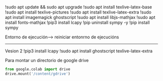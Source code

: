 !sudo apt update && sudo apt upgrade
!sudo apt install texlive-latex-base 
!sudo apt install texlive-pictures
!sudo apt install texlive-latex-extra
!sudo apt install imagemagick ghostscript
!sudo apt install libjs-mathjax
!sudo apt install fonts-mathjax
!pip3 install lcapy
!pip uninstall sympy -y
!pip install sympy

Entorno de ejecución--> reiniciar entonrno de ejecucións

---  
Vesion 2
!pip3 install lcapy
!sudo apt install ghostscript texlive-latex-extra

Para montar un directorio de google drive
~~~py
from google.colab import drive
drive.mount('/content/gdrive')
~~~